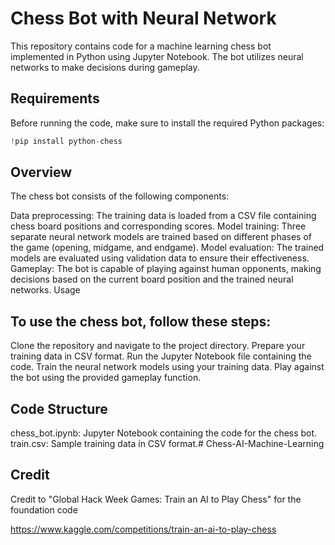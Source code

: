 # Chess Bot with Neural Network
This repository contains code for a machine learning chess bot implemented in Python using Jupyter Notebook. The bot utilizes neural networks to make decisions during gameplay.

## Requirements
Before running the code, make sure to install the required Python packages:

```python
!pip install python-chess
```


## Overview
The chess bot consists of the following components:

Data preprocessing: The training data is loaded from a CSV file containing chess board positions and corresponding scores.
Model training: Three separate neural network models are trained based on different phases of the game (opening, midgame, and endgame).
Model evaluation: The trained models are evaluated using validation data to ensure their effectiveness.
Gameplay: The bot is capable of playing against human opponents, making decisions based on the current board position and the trained neural networks.
Usage

## To use the chess bot, follow these steps:

Clone the repository and navigate to the project directory.
Prepare your training data in CSV format.
Run the Jupyter Notebook file containing the code.
Train the neural network models using your training data.
Play against the bot using the provided gameplay function.

## Code Structure
chess_bot.ipynb: Jupyter Notebook containing the code for the chess bot.
train.csv: Sample training data in CSV format.# Chess-AI-Machine-Learning

## Credit
Credit to "Global Hack Week Games: Train an AI to Play Chess" for the foundation code

https://www.kaggle.com/competitions/train-an-ai-to-play-chess

